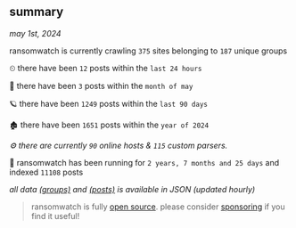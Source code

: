 
## summary
_may 1st, 2024_

ransomwatch is currently crawling `375` sites belonging to `187` unique groups

⏲ there have been `12` posts within the `last 24 hours`

🦈 there have been `3` posts within the `month of may`

🪐 there have been `1249` posts within the `last 90 days`

🏚 there have been `1651` posts within the `year of 2024`

_⚙️ there are currently `90` online hosts & `115` custom parsers._

🦕 ransomwatch has been running for `2 years, 7 months and 25 days` and indexed `11108` posts

_all data  [(groups)](http://ransomwhat.telemetry.ltd/groups) and [(posts)](http://ransomwhat.telemetry.ltd/posts) is available in JSON (updated hourly)_

> ransomwatch is fully [open source](https://github.com/joshhighet/ransomwatch#ransomwatch--). please consider [sponsoring](https://github.com/sponsors/joshhighet) if you find it useful!
